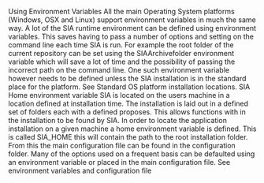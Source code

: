 Using Environment Variables
All the main Operating System platforms (Windows, OSX and Linux) support environment variables in much the same way. 
A lot of the SIA runtime environment can be defined using environment variables. This saves having to pass a number of options and setting on the command line each time SIA is run. For example the root folder of the current repository can be set using the SIAArchivefolder environment variable which will save a lot of time and the possibility of passing the incorrect path on the command line. One such environment variable however needs to be defined unless the SIA installation is in the standard place for the platform. See Standard OS platform installation locations.
SIA Home environment variable
SIA is located on the users machine in a location defined at installation time. The installation is laid out in a defined set of folders each with a defined proposes. This allows functions with in the installation to be found by SIA. In order to locate the application installation on a given machine a home environment variable is defined. This is called SIA_HOME this will contain the path to the root installation folder. From this the main configuration file can be found in the configuration folder. Many of the options used on a frequent basis can be defaulted using an environment variable or placed in the main configuration file. See environment variables and   configuration file
